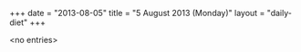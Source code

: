 +++
date = "2013-08-05"
title = "5 August 2013 (Monday)"
layout = "daily-diet"
+++


\<no entries\>
